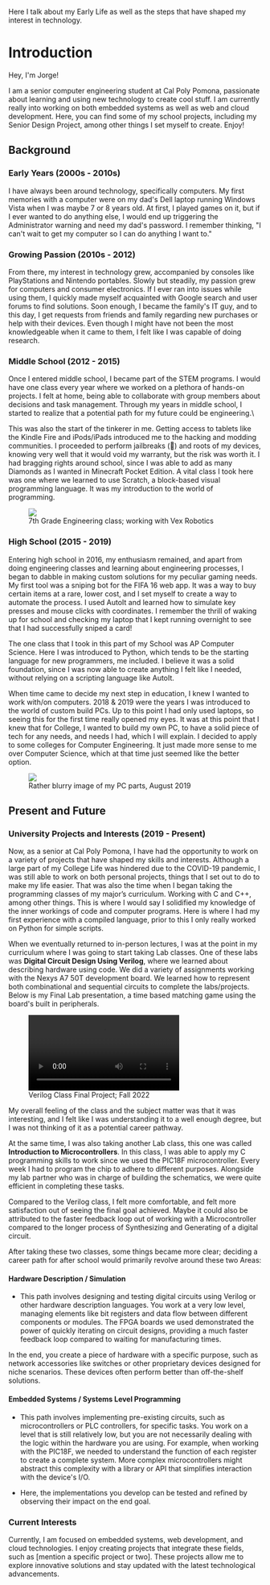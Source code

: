 Here I talk about my Early Life as well as the steps that have shaped my interest in technology.
# Introduction

Hey, I'm Jorge!

I am a senior computer engineering student at Cal Poly Pomona, passionate about learning and using new technology to create cool stuff. I am currently really into working on both embedded systems as well as web and cloud development. Here, you can find some of my school projects, including my Senior Design Project, among other things I set myself to create. Enjoy!

## Background

### Early Years (2000s - 2010s)
I have always been around technology, specifically computers. My first memories with a computer were on my dad's Dell laptop running Windows Vista when I was maybe 7 or 8 years old. At first, I played games on it, but if I ever wanted to do anything else, I would end up triggering the Administrator warning and need my dad's password. I remember thinking, "I can't wait to get my computer so I can do anything I want to."

### Growing Passion (2010s - 2012)
From there, my interest in technology grew, accompanied by consoles like PlayStations and Nintendo portables. Slowly but steadily, my passion grew for computers and consumer electronics. If I ever ran into issues while using them, I quickly made myself acquainted with Google search and user forums to find solutions. Soon enough, I became the family's IT guy, and to this day, I get requests from friends and family regarding new purchases or help with their devices. Even though I might have not been the most knowledgeable when it came to them, I felt like I was capable of doing research.

### Middle School (2012 - 2015)
Once I entered middle school, I became part of the STEM programs. I would have one class every year where we worked on a plethora of hands-on projects. I felt at home, being able to collaborate with group members about decisions and task management. Through my years in middle school, I started to realize that a potential path for my future could be engineering.\

This was also the start of the tinkerer in me. Getting access to tablets like the Kindle Fire and iPods/iPads introduced me to the hacking and modding communities. I proceeded to perform jailbreaks (🍍) and roots of my devices, knowing very well that it would void my warranty, but the risk was worth it. I had bragging rights around school, since I was able to add as many Diamonds as I wanted in Minecraft Pocket Edition. A vital class I took here was one where we learned to use Scratch, a block-based visual programming language. It was my introduction to the world of programming.
<figure>
  <a class="postImg" href="#" onclick="openModal(event, 'https://pjalv.com/file/mid_school.jpeg')">
    <img src="https://pjalv.com/file/mid_school.jpeg">
    </a>
    <figcaption>7th Grade Engineering class; working with Vex Robotics</figcaption>
</figure>

### High School (2015 - 2019)
Entering high school in 2016, my enthusiasm remained, and apart from doing engineering classes and learning about engineering processes, I began to dabble in making custom solutions for my peculiar gaming needs. My first tool was a sniping bot for the FIFA 16 web app. It was a way to buy certain items at a rare, lower cost, and I set myself to create a way to automate the process. I used AutoIt and learned how to simulate key presses and mouse clicks with coordinates. I remember the thrill of waking up for school and checking my laptop that I kept running overnight to see that I had successfully sniped a card!

The one class that I took in this part of my School was AP Computer Science. Here I was introduced to Python, which tends to be the starting language for new programmers, me included. I believe it was a solid foundation, since I was now able to create anything I felt like I needed, without relying on a scripting language like AutoIt.

When time came to decide my next step in education, I knew I wanted to work with/on computers. 2018 & 2019 were the years I was introduced to the world of custom build PCs. Up to this point I had only used laptops, so seeing this for the first time really opened my eyes. It was at this point that I knew that for College, I wanted to build my own PC, to have a solid piece of tech for any needs, and needs I had, which I will explain. I decided to apply to some colleges for Computer Engineering. It just made more sense to me over Computer Science, which at that time just seemed like the better option. 

<figure>
  <a class="postImg" href="#" onclick="openModal(event, 'https://pjalv.com/file/pc_build.jpeg')">
    <img src="https://pjalv.com/file/pc_build.jpeg">
    </a>
    <figcaption>Rather blurry image of my PC parts, August 2019</figcaption>
</figure>

## Present and Future

### University Projects and Interests (2019 - Present)
Now, as a senior at Cal Poly Pomona, I have had the opportunity to work on a variety of projects that have shaped my skills and interests. Although a large part of my College Life was hindered due to the COVID-19 pandemic, I was still able to work on both personal projects, things that I set out to do to make my life easier. That was also the time when I began taking the programming classes of my major’s curriculum. Working with C and C++, among other things. This is where I would say I solidified my knowledge of the inner workings of code and computer programs. Here is where I had my first experience with a compiled language, prior to this I only really worked on Python for simple scripts.

When we eventually returned to in-person lectures, I was at the point in my curriculum where I was going to start taking Lab classes. One of these labs was __Digital Circuit Design Using Verilog__, where we learned about describing hardware using code. We did a variety of assignments working with the Nexys A7 50T development board. We learned how to represent both combinational and sequential circuits to complete the labs/projects. Below is my Final Lab presentation, a time based matching game using the board's built in peripherals.

<figure>
<video controls>
  <source src="https://pjalv.com/file/3300L_Final.mp4" type="video/mp4">
</video>
    <figcaption>Verilog Class Final Project; Fall 2022</figcaption>
</figure>

My overall feeling of the class and the subject matter was that it was interesting, and I felt like I was understanding it to a well enough degree, but I was not thinking of it as a potential career pathway.

At the same time, I was also taking another Lab class, this one was called __Introduction to Microcontrollers__. In this class, I was able to apply my C programming skills to work since we used the PIC18F microcontroller. Every week I had to program the chip to adhere to different purposes. Alongside my lab partner who was in charge of building the schematics, we were quite efficient in completing these tasks.

Compared to the Verilog class, I felt more comfortable, and felt more satisfaction out of seeing the final goal achieved. Maybe it could also be attributed to the faster feedback loop out of working with a Microcontroller compared to the longer process of Synthesizing and Generating of a digital circuit. 

After taking these two classes, some things became more clear; deciding a career path for after school would primarily revolve around these two Areas:

#### Hardware Description / Simulation
  -  This path involves designing and testing digital circuits using Verilog or other hardware description languages. You work at a very low level, managing elements like bit registers and data flow between different components or modules. The FPGA boards we used demonstrated the power of quickly iterating on circuit designs, providing a much faster feedback loop compared to waiting for manufacturing times.

In the end, you create a piece of hardware with a specific purpose, such as network accessories like switches or other proprietary devices designed for niche scenarios. These devices often perform better than off-the-shelf solutions.


#### Embedded Systems / Systems Level Programming
- This path involves implementing pre-existing circuits, such as microcontrollers or PLC controllers, for specific tasks. You work on a level that is still relatively low, but you are not necessarily dealing with the logic within the hardware you are using. For example, when working with the PIC18F, we needed to understand the function of each register to create a complete system. More complex microcontrollers might abstract this complexity with a library or API that simplifies interaction with the device's I/O.

- Here, the implementations you develop can be tested and refined by observing their impact on the end goal.




### Current Interests
Currently, I am focused on embedded systems, web development, and cloud technologies. I enjoy creating projects that integrate these fields, such as [mention a specific project or two]. These projects allow me to explore innovative solutions and stay updated with the latest technological advancements.


